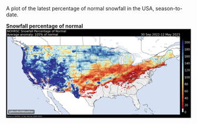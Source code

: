A plot of the latest percentage of normal snowfall in the USA, season-to-date.

**Snowfall percentage of normal**
![Image](https://github.com/BenNollWeather/snowfall_anomaly/blob/main/snowfall_anomaly.png?raw=true)
